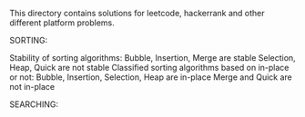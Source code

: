This directory contains solutions for leetcode, hackerrank and other different platform problems.

SORTING:

Stability of sorting algorithms:
    Bubble, Insertion, Merge are stable
    Selection, Heap, Quick are not stable
Classified sorting algorithms based on in-place or not:
    Bubble, Insertion, Selection, Heap are in-place
    Merge and Quick are not in-place

SEARCHING:


